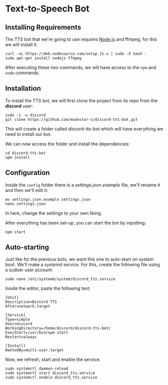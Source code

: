 # Text-to-Speech Bot

## Installing Requirements

The TTS bot that we're going to use requires [Node.js](https://nodejs.org/) and ffmpeg, for this we will install it:

    curl -sL https://deb.nodesource.com/setup_11.x | sudo -E bash -
    sudo apt-get install nodejs ffmpeg

After executing these two commands, we will have access to the `npm` and `node` commands.

## Installation

To install the TTS bot, we will first clone the project from its repo from the **discord** user:

    sudo -i -u discord
    git clone https://github.com/moonstar-x/discord-tts-bot.git

This will create a folder called discord-tts-bot which will have everything we need to install our bot.

We can now access the folder and install the dependencies:

    cd discord-tts-bot
    npm install

## Configuration

Inside the `config` folder there is a *settings.json.example* file, we'll rename it and then we'll edit it:

    mv settings.json.example settings.json
    nano settings.json

In here, change the settings to your own liking.

After everything has been set-up, you can start the bot by inputting:

    npm start

## Auto-starting

Just like for the previous bots, we want this one to auto-start on system boot. We'll make a *systemd* service. For this, create the following file using a sudoer user account:

    sudo nano /etc/systemd/system/discord_tts.service

Inside the editor, paste the following text:

    [Unit]
    Description=Discord TTS
    After=network.target

    [Service]
    Type=simple
    User=discord
    WorkingDirectory=/home/discord/discord-tts-bot/
    ExecStart=/usr/bin/npm start
    Restart=always

    [Install]
    WantedBy=multi-user.target

Now, we refresh, start and enable the service.

    sudo systemctl daemon-reload
    sudo systemctl start discord_tts.service
    sudo systemctl enable discord_tts.service